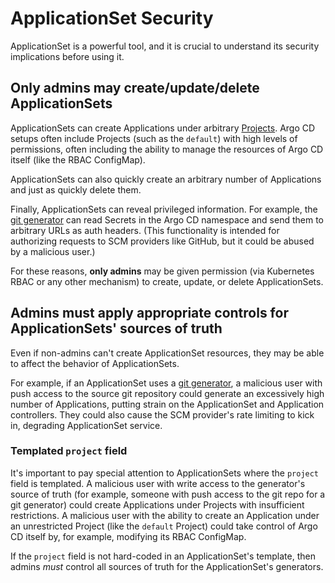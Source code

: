 # ApplicationSet Security

ApplicationSet is a powerful tool, and it is crucial to understand its security implications before using it.

## Only admins may create/update/delete ApplicationSets

ApplicationSets can create Applications under arbitrary [Projects](../../user-guide/projects.md). Argo CD setups often
include Projects (such as the `default`) with high levels of permissions, often including the ability to manage the 
resources of Argo CD itself (like the RBAC ConfigMap).

ApplicationSets can also quickly create an arbitrary number of Applications and just as quickly delete them.

Finally, ApplicationSets can reveal privileged information. For example, the [git generator](./Generators-Git.md) can
read Secrets in the Argo CD namespace and send them to arbitrary URLs as auth headers. (This functionality is intended
for authorizing requests to SCM providers like GitHub, but it could be abused by a malicious user.)

For these reasons, **only admins** may be given permission (via Kubernetes RBAC or any other mechanism) to create, 
update, or delete ApplicationSets.

## Admins must apply appropriate controls for ApplicationSets' sources of truth

Even if non-admins can't create ApplicationSet resources, they may be able to affect the behavior of ApplicationSets.

For example, if an ApplicationSet uses a [git generator](./Generators-Git.md), a malicious user with push access to the
source git repository could generate an excessively high number of Applications, putting strain on the ApplicationSet
and Application controllers. They could also cause the SCM provider's rate limiting to kick in, degrading ApplicationSet
service.

### Templated `project` field

It's important to pay special attention to ApplicationSets where the `project` field is templated. A malicious user with
write access to the generator's source of truth (for example, someone with push access to the git repo for a git
generator) could create Applications under Projects with insufficient restrictions. A malicious user with the ability to
create an Application under an unrestricted Project (like the `default` Project) could take control of Argo CD itself
by, for example, modifying its RBAC ConfigMap.

If the `project` field is not hard-coded in an ApplicationSet's template, then admins _must_ control all sources of 
truth for the ApplicationSet's generators.
